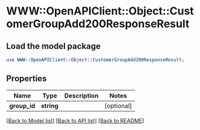 # WWW::OpenAPIClient::Object::CustomerGroupAdd200ResponseResult

## Load the model package
```perl
use WWW::OpenAPIClient::Object::CustomerGroupAdd200ResponseResult;
```

## Properties
Name | Type | Description | Notes
------------ | ------------- | ------------- | -------------
**group_id** | **string** |  | [optional] 

[[Back to Model list]](../README.md#documentation-for-models) [[Back to API list]](../README.md#documentation-for-api-endpoints) [[Back to README]](../README.md)


